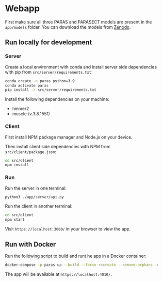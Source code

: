 # Webapp

First make sure all three PARAS and PARASECT models are present in the `app/models` folder.
You can download the models from [Zenodo](https://zenodo.org/records/13165500).

## Run locally for development

### Server 

Create a local environment with conda and install server side dependencies with pip from `src/server/requirements.txt`:

```bash
conda create -n paras python=3.9
conda activate paras
pip install -r src/server/requirements.txt
```

Install the following dependencies on your machine:
* hmmer2
* muscle (v.3.8.1551)

### Client

First install NPM package manager and Node.js on your device.

Then install client side dependencies with NPM from `src/client/package.json`:

```bash
cd src/client
npm install
```

### Run 

Run the server in one terminal:

```bash
python3 ./app/server/api.py
```

Run the client in another terminal:

```bash 
cd src/client
npm start
```

Visit `https://localhost:3000/` in your browser to view the app.

## Run with Docker

Run the following script to build and runt he app in a Docker container:

```bash
docker-compose -p paras up --build --force-recreate --remove-orphans -d
```

The app will be available at `https://localhost:4010/`.